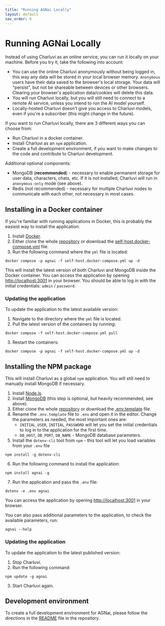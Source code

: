 ```yaml
---
title: "Running AGNai Locally"
layout: default
nav_order: 6
---
```


# Running AGNai Locally

Instead of using Charluvi as an online service, you can run it locally on your machine. Before you try it, take the following into account:

- You can use the online Charluvi anonymously without being logged in, this way any data will be stored in your local browser memory. `Anonymous` users have their data saved to the browser's local storage. Your data will "persist", but not be shareable between devices or other browsers. Clearing your browser's application data/cookies will delete this data.
- You will run Charluvi locally, but you will still need to connect to a remote AI service, unless you intend to run the AI model yourself.
- Locally-hosted Charluvi doesn't give you access to Charluvi models, even if you're a subscriber (this might change in the future).

If you want to run Charluvi locally, there are 3 different ways you can choose from:

- Run Charluvi in a docker container.
- Install Charluvi as an `npm` application.
- Create a full development environment, if you want to make changes to the code and contribute to Charluvi development.

Additional optional components:

- MongoDB (**recommended**) - necessary to enable permanent storage for user data, characters, chats, etc. If it is not installed, Charluvi will run in `anonymous-only` mode (see above).
- Redis (not recommended) - necessary for multiple Charluvi nodes to communicate with each other, not necessary in most cases.

## Installing in a Docker container

If you're familiar with running applications in Docker, this is probably the easiest way to install the application:

1. Install [Docker](https://www.docker.com/get-started/).
2. Either clone the whole [repository](https://github.com/agnaistic/agnai) or download the [self-host.docker-compose.yml](https://github.com/agnaistic/agnai/blob/dev/self-host.docker-compose.yml) file.
3. Run the following command where the `yml` file is located:

```
docker compose -p agnai -f self-host.docker-compose.yml up -d
```

This will install the latest version of both Charluvi and MongoDB inside the Docker container. You can access the application by opening [http://localhost:3001](http://localhost:3001) in your browser. You should be able to log in with the initial credentials: `admin` / `password`.

### Updating the application

To update the application to the latest available version:

1. Navigate to the directory where the `yml` file is located.
2. Pull the latest version of the containers by running:

```
docker compose -f self-host.docker-compose.yml pull
```

3. Restart the containers:

```
docker compose -p agnai -f self-host.docker-compose.yml up -d
```

## Installing the NPM package

This will install Charluvi as a global `npm` application. You will still need to manually install MongoDB if necessary.

1. Install [Node.js](https://nodejs.org/en/download/).
2. Install [MongoDB](https://www.mongodb.com/docs/manual/installation/) (this step is optional, but heavily recommended, see above).
3. Either clone the whole [repository](https://github.com/agnaistic/agnai) or download the [.env.template](https://github.com/agnaistic/agnai/blob/dev/.env.template) file.
4. Rename the `.env.template` file to `.env` and open it in the editor. Change the parameters as needed, the most important ones are:
   - `INITIAL_USER`, `INITIAL_PASSWORD` will let you set the initial credentials to log in to the application for the first time.
   - `DB_HOST`, `DB_PORT`, `DB_NAME` - MongoDB database parameters.
5. Install the `dotenv-cli` tool from `npm` - this tool will let you load variables from your `.env` file

```
npm install -g dotenv-cli
```

6. Run the following command to install the application:

```
npm install agnai -g
```

7. Run the application and pass the `.env` file:

```
dotenv -e .env agnai
```

You can access the application by opening [http://localhost:3001](http://localhost:3001) in your browser.

You can also pass additional parameters to the application, to check the available parameters, run:

```
agnai --help
```

### Updating the application

To update the application to the latest published version:

1. Stop Charluvi.
2. Run the following command:

```
npm update -g agnai
```

3. Start Charluvi again.

## Development environment

To create a full development environment for AGNai, please follow the directions in the [README](https://github.com/agnaistic/agnai/blob/dev/README.md) file in the repository.
